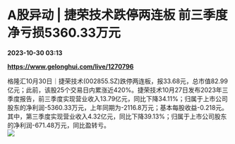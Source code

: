 # A股异动 | 捷荣技术跌停两连板 前三季度净亏损5360.33万元

**2023-10-30 03:13**

**https://www.gelonghui.com/live/1270796**

格隆汇10月30日｜捷荣技术(002855.SZ)跌停两连板，报33.68元，总市值82.99亿元；此前，该股25个交易日内累涨近420%。捷荣技术10月27日发布2023年三季度报告，前三季度实现营业收入13.79亿元，同比下降34.11%；归属于上市公司股东的净利润-5360.33万元，上年同期为-2116.8万元；基本每股收益-0.218元。其中，第三季度实现营业收入4.32亿元，同比下降39.13%；归属于上市公司股东的净利润-671.48万元，同比盈转亏。  
![](https://img5.gelonghui.com/live/a1555-12b52646-4298-4c2f-ad58-e2eef1a280c6.jpg)